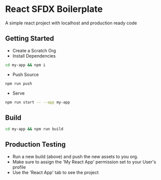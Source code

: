# React SFDX Boilerplate
A simple react project with localhost and production ready code

## Getting Started
- Create a Scratch Org
- Install Dependencies
```bash
cd my-app && npm i
```
- Push Source
```bash
npm run push
```
- Serve
```bash
npm run start -- --app my-app
```

## Build
```bash
cd my-app && npm run build
```

## Production Testing
- Run a new build (above) and push the new assets to you org.
- Make sure to assign the 'My React App' permission set to your User's profile
- Use the 'React App' tab to see the project